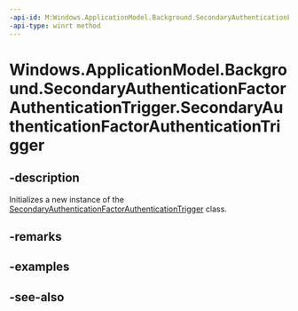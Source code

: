 ----api-id: M:Windows.ApplicationModel.Background.SecondaryAuthenticationFactorAuthenticationTrigger.#ctor
-api-type: winrt method
---<!-- Method syntaxpublic SecondaryAuthenticationFactorAuthenticationTrigger()--># Windows.ApplicationModel.Background.SecondaryAuthenticationFactorAuthenticationTrigger.SecondaryAuthenticationFactorAuthenticationTrigger## -descriptionInitializes a new instance of the [SecondaryAuthenticationFactorAuthenticationTrigger](secondaryauthenticationfactorauthenticationtrigger.md) class.## -remarks## -examples## -see-also